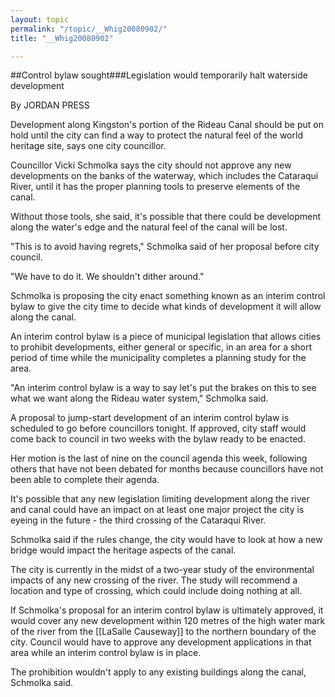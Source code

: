 ```yaml
---
layout: topic
permalink: "/topic/__Whig20080902/"
title: "__Whig20080902"

---
```


##Control bylaw sought###Legislation would temporarily halt waterside development

By JORDAN PRESS


Development along Kingston's portion of the Rideau Canal should be put on hold until the city can find a way to protect the natural feel of the world heritage site, says one city councillor.

Councillor Vicki Schmolka says the city should not approve any new developments on the banks of the waterway, which includes the Cataraqui River, until it has the proper planning tools to preserve elements of the canal.

Without those tools, she said, it's possible that there could be development along the water's edge and the natural feel of the canal will be lost.

"This is to avoid having regrets," Schmolka said of her proposal before city council.

"We have to do it. We shouldn't dither around."

Schmolka is proposing the city enact something known as an interim control bylaw to give the city time to decide what kinds of development it will allow along the canal.

An interim control bylaw is a piece of municipal legislation that allows cities to prohibit developments, either general or specific, in an area for a short period of time while the municipality completes a planning study for the area.

"An interim control bylaw is a way to say let's put the brakes on this to see what we want along the Rideau water system," Schmolka said.

A proposal to jump-start development of an interim control bylaw is scheduled to go before councillors tonight. If approved, city staff would come back to council in two weeks with the bylaw ready to be enacted.

Her motion is the last of nine on the council agenda this week, following others that have not been debated for months because councillors have not been able to complete their agenda.

It's possible that any new legislation limiting development along the river and canal could have an impact on at least one major project the city is eyeing in the future - the third crossing of the Cataraqui River.

Schmolka said if the rules change, the city would have to look at how a new bridge would impact the heritage aspects of the canal.

The city is currently in the midst of a two-year study of the environmental impacts of any new crossing of the river. The study will recommend a location and type of crossing, which could include doing nothing at all.

If Schmolka's proposal for an interim control bylaw is ultimately approved, it would cover any new development within 120 metres of the high water mark of the river from the [[LaSalle Causeway]] to the northern boundary of the city. Council would have to approve any development applications in that area while an interim control bylaw is in place.

The prohibition wouldn't apply to any existing buildings along the canal, Schmolka said.


